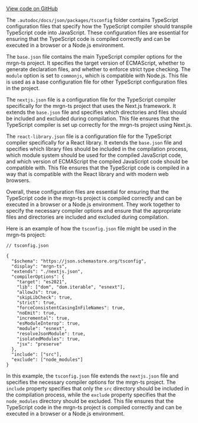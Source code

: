 [View code on GitHub](https://github.com/mrgnlabs/mrgn-ts/.autodoc/docs/json/packages/tsconfig)

The `.autodoc/docs/json/packages/tsconfig` folder contains TypeScript configuration files that specify how the TypeScript compiler should transpile TypeScript code into JavaScript. These configuration files are essential for ensuring that the TypeScript code is compiled correctly and can be executed in a browser or a Node.js environment.

The `base.json` file contains the main TypeScript compiler options for the mrgn-ts project. It specifies the target version of ECMAScript, whether to generate declaration files, and whether to enforce strict type checking. The `module` option is set to `commonjs`, which is compatible with Node.js. This file is used as a base configuration file for other TypeScript configuration files in the project.

The `nextjs.json` file is a configuration file for the TypeScript compiler specifically for the mrgn-ts project that uses the Next.js framework. It extends the `base.json` file and specifies which directories and files should be included and excluded during compilation. This file ensures that the TypeScript compiler is set up correctly for the mrgn-ts project using Next.js.

The `react-library.json` file is a configuration file for the TypeScript compiler specifically for a React library. It extends the `base.json` file and specifies which library files should be included in the compilation process, which module system should be used for the compiled JavaScript code, and which version of ECMAScript the compiled JavaScript code should be compatible with. This file ensures that the TypeScript code is compiled in a way that is compatible with the React library and with modern web browsers.

Overall, these configuration files are essential for ensuring that the TypeScript code in the mrgn-ts project is compiled correctly and can be executed in a browser or a Node.js environment. They work together to specify the necessary compiler options and ensure that the appropriate files and directories are included and excluded during compilation.

Here is an example of how the `tsconfig.json` file might be used in the mrgn-ts project:

```
// tsconfig.json

{
  "$schema": "https://json.schemastore.org/tsconfig",
  "display": "mrgn-ts",
  "extends": "./nextjs.json",
  "compilerOptions": {
    "target": "es2021",
    "lib": ["dom", "dom.iterable", "esnext"],
    "allowJs": true,
    "skipLibCheck": true,
    "strict": true,
    "forceConsistentCasingInFileNames": true,
    "noEmit": true,
    "incremental": true,
    "esModuleInterop": true,
    "module": "esnext",
    "resolveJsonModule": true,
    "isolatedModules": true,
    "jsx": "preserve"
  },
  "include": ["src"],
  "exclude": ["node_modules"]
}
```

In this example, the `tsconfig.json` file extends the `nextjs.json` file and specifies the necessary compiler options for the mrgn-ts project. The `include` property specifies that only the `src` directory should be included in the compilation process, while the `exclude` property specifies that the `node_modules` directory should be excluded. This file ensures that the TypeScript code in the mrgn-ts project is compiled correctly and can be executed in a browser or a Node.js environment.
